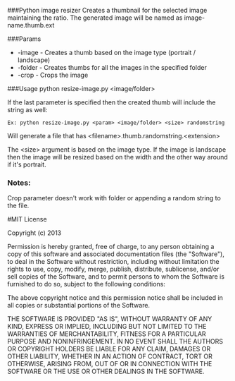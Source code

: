 ###Python image resizer
Creates a thumbnail for the selected image maintaining the ratio.
The generated image will be named as image-name.thumb.ext

###Params
* -image - Creates a thumb based on the image type (portrait / landscape)
* -folder - Creates thumbs for all the images in the specified folder
* -crop - Crops the image

###Usage
    python resize-image.py <param> <image/folder> <size> <string>

If the last parameter is specified then the created thumb will include the string as well:

    Ex: python resize-image.py <param> <image/folder> <size> randomstring

Will generate a file that has \<filename>.thumb.randomstring.\<extension>

The \<size> argument is based on the image type.
If the image is landscape then the image will be resized based on the width and the other way around if it's portrait.

### Notes:
Crop parameter doesn't work with folder or appending a random string to the file.


#MIT License

Copyright (c) 2013

Permission is hereby granted, free of charge, to any person obtaining a copy of
this software and associated documentation files (the "Software"), to deal in
the Software without restriction, including without limitation the rights to
use, copy, modify, merge, publish, distribute, sublicense, and/or sell copies of
the Software, and to permit persons to whom the Software is furnished to do so,
subject to the following conditions:

The above copyright notice and this permission notice shall be included in all
copies or substantial portions of the Software.

THE SOFTWARE IS PROVIDED "AS IS", WITHOUT WARRANTY OF ANY KIND, EXPRESS OR
IMPLIED, INCLUDING BUT NOT LIMITED TO THE WARRANTIES OF MERCHANTABILITY, FITNESS
FOR A PARTICULAR PURPOSE AND NONINFRINGEMENT. IN NO EVENT SHALL THE AUTHORS OR
COPYRIGHT HOLDERS BE LIABLE FOR ANY CLAIM, DAMAGES OR OTHER LIABILITY, WHETHER
IN AN ACTION OF CONTRACT, TORT OR OTHERWISE, ARISING FROM, OUT OF OR IN
CONNECTION WITH THE SOFTWARE OR THE USE OR OTHER DEALINGS IN THE SOFTWARE.
        
          
